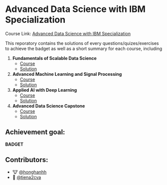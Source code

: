 # __Advanced Data Science with IBM Specialization__

Course Link: [Advanced Data Science with IBM Specialization](https://www.coursera.org/specializations/advanced-data-science-ibm)

This reporatory contains the solutions of every questions/quizes/exercises to achieve the badget as well as a short summary for each course, including

1. __Fundamentals of Scalable Data Science__
    - [Course](https://www.coursera.org/learn/ds)
    - [Solution]()
2. __Advanced Machine Learning and Signal Processing__
    - [Course](https://www.coursera.org/learn/advanced-machine-learning-signal-processing)
    - [Solution]()
3. __Applied AI with Deep Learning__
    - [Course](https://www.coursera.org/learn/ai)
    - [Solution]()
4. __Advanced Data Science Capstone__
    - [Course](https://www.coursera.org/learn/advanced-data-science-capstone)
    - [Solution]()

## Achievement goal:
__BADGET__


## Contributors:
- 🐮 [@honghanhh](https://github.com/honghanhh)
- 🐔 [@tiena2cva](https://github.com/tiena2cva)